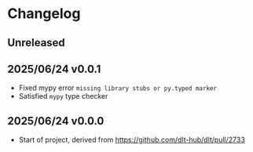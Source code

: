 # Changelog

## Unreleased

## 2025/06/24 v0.0.1
- Fixed mypy error `missing library stubs or py.typed marker`
- Satisfied `mypy` type checker

## 2025/06/24 v0.0.0
- Start of project, derived from https://github.com/dlt-hub/dlt/pull/2733
